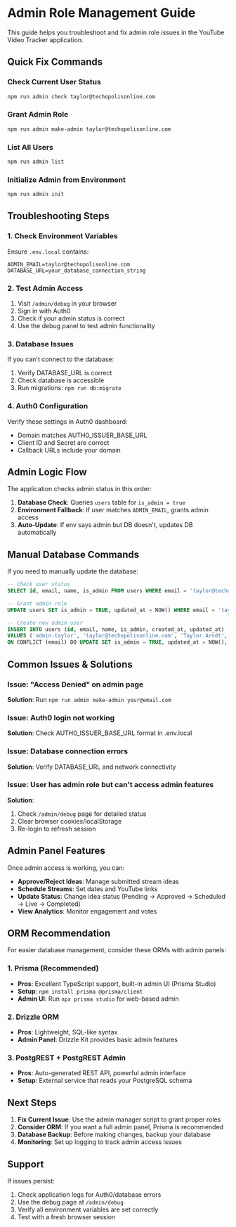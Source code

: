 # Admin Role Management Guide

This guide helps you troubleshoot and fix admin role issues in the YouTube Video Tracker application.

## Quick Fix Commands

### Check Current User Status
```bash
npm run admin check taylor@techopolisonline.com
```

### Grant Admin Role
```bash
npm run admin make-admin taylor@techopolisonline.com
```

### List All Users
```bash
npm run admin list
```

### Initialize Admin from Environment
```bash
npm run admin init
```

## Troubleshooting Steps

### 1. Check Environment Variables
Ensure `.env.local` contains:
```env
ADMIN_EMAIL=taylor@techopolisonline.com
DATABASE_URL=your_database_connection_string
```

### 2. Test Admin Access
1. Visit `/admin/debug` in your browser
2. Sign in with Auth0
3. Check if your admin status is correct
4. Use the debug panel to test admin functionality

### 3. Database Issues
If you can't connect to the database:
1. Verify DATABASE_URL is correct
2. Check database is accessible
3. Run migrations: `npm run db:migrate`

### 4. Auth0 Configuration
Verify these settings in Auth0 dashboard:
- Domain matches AUTH0_ISSUER_BASE_URL
- Client ID and Secret are correct
- Callback URLs include your domain

## Admin Logic Flow

The application checks admin status in this order:

1. **Database Check**: Queries `users` table for `is_admin = true`
2. **Environment Fallback**: If user matches `ADMIN_EMAIL`, grants admin access
3. **Auto-Update**: If env says admin but DB doesn't, updates DB automatically

## Manual Database Commands

If you need to manually update the database:

```sql
-- Check user status
SELECT id, email, name, is_admin FROM users WHERE email = 'taylor@techopolisonline.com';

-- Grant admin role
UPDATE users SET is_admin = TRUE, updated_at = NOW() WHERE email = 'taylor@techopolisonline.com';

-- Create new admin user
INSERT INTO users (id, email, name, is_admin, created_at, updated_at) 
VALUES ('admin-taylor', 'taylor@techopolisonline.com', 'Taylor Arndt', TRUE, NOW(), NOW())
ON CONFLICT (email) DO UPDATE SET is_admin = TRUE, updated_at = NOW();
```

## Common Issues & Solutions

### Issue: "Access Denied" on admin page
**Solution**: Run `npm run admin make-admin your@email.com`

### Issue: Auth0 login not working
**Solution**: Check AUTH0_ISSUER_BASE_URL format in .env.local

### Issue: Database connection errors
**Solution**: Verify DATABASE_URL and network connectivity

### Issue: User has admin role but can't access admin features
**Solution**: 
1. Check `/admin/debug` page for detailed status
2. Clear browser cookies/localStorage
3. Re-login to refresh session

## Admin Panel Features

Once admin access is working, you can:

- **Approve/Reject Ideas**: Manage submitted stream ideas
- **Schedule Streams**: Set dates and YouTube links
- **Update Status**: Change idea status (Pending → Approved → Scheduled → Live → Completed)
- **View Analytics**: Monitor engagement and votes

## ORM Recommendation

For easier database management, consider these ORMs with admin panels:

### 1. Prisma (Recommended)
- **Pros**: Excellent TypeScript support, built-in admin UI (Prisma Studio)
- **Setup**: `npm install prisma @prisma/client`
- **Admin UI**: Run `npx prisma studio` for web-based admin

### 2. Drizzle ORM
- **Pros**: Lightweight, SQL-like syntax
- **Admin Panel**: Drizzle Kit provides basic admin features

### 3. PostgREST + PostgREST Admin
- **Pros**: Auto-generated REST API, powerful admin interface
- **Setup**: External service that reads your PostgreSQL schema

## Next Steps

1. **Fix Current Issue**: Use the admin manager script to grant proper roles
2. **Consider ORM**: If you want a full admin panel, Prisma is recommended
3. **Database Backup**: Before making changes, backup your database
4. **Monitoring**: Set up logging to track admin access issues

## Support

If issues persist:
1. Check application logs for Auth0/database errors
2. Use the debug page at `/admin/debug`
3. Verify all environment variables are set correctly
4. Test with a fresh browser session